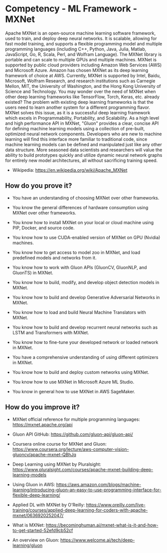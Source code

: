 # Competency - ML Framework - MXNet

Apache MXNet is an open-source machine learning software framework, used to train, and deploy deep neural networks. It is scalable, allowing for fast model training, and supports a flexible programming model and multiple programming languages (including C++, Python, Java, Julia, Matlab, JavaScript, Go, R, Scala, Perl, and Wolfram Language).
The MXNet library is portable and can scale to multiple GPUs and multiple machines. MXNet is supported by public cloud providers including Amazon Web Services (AWS) and Microsoft Azure. Amazon has chosen MXNet as its deep learning framework of choice at AWS. Currently, MXNet is supported by Intel, Baidu, Microsoft, Wolfram Research, and research institutions such as Carnegie Mellon, MIT, the University of Washington, and the Hong Kong University of Science and Technology.
You may wonder over the need of MXNet when other deep learning frameworks like TensorFlow, Torch, Keras, etc. already existed? The problem with existing deep learning frameworks is that the users need to learn another system for a different programming flavor. MXNet solves this issue, as it is a successful deep learning framework which excels in Programmability, Portability, and Scalability.
As a high level and high performance API in MXNet, "Gluon" provides a clear, concise API for defining machine learning models using a collection of pre-built, optimized neural network components. Developers who are new to machine learning will find this interface more familiar to traditional code, since machine learning models can be defined and manipulated just like any other data structure. More seasoned data scientists and researchers will value the ability to build prototypes quickly and utilize dynamic neural network graphs for entirely new model architectures, all without sacrificing training speed.

- Wikipedia: https://en.wikipedia.org/wiki/Apache_MXNet

## How do you prove it?

- You have an understanding of choosing MXNet over other frameworks.

- You know the general differences of hardware consumption using MXNet over other frameworks.

- You know how to install MXNet on your local or cloud machine using PIP, Docker, and source code.

- You know how to use CUDA-enabled version of MXNet on GPU (Nvidia) machines.

- You know how to get access to model zoo in MXNet, and load predefined models and networks from it.

- You know how to work with Gluon APIs (GluonCV, GluonNLP, and GluonTS) in MXNet.

- You know how to build, modify, and develop object detection models in MXNet.

- You know how to build and develop Generative Adversarial Networks in MXNet.

- You know how to load and build Neural Machine Translators with MXNet.

- You know how to build and develop recurrent neural networks such as LSTM and Transformers with MXNet.

- You know how to fine-tune your developed network or loaded network in MXNet.

- You have a comprehensive understanding of using different optimizers in MXNet.

- You know how to build and deploy custom networks using MXNet.

- You know how to use MXNet in Microsoft Azure ML Studio.

- You know in general how to use MXNet in AWS SageMaker.

## How do you improve it?

- MXNet official reference for multiple programming languages: https://mxnet.apache.org/api

- Gluon API GitHub: https://github.com/gluon-api/gluon-api/

- Coursera online course for MXNet and Gluon: https://www.coursera.org/lecture/aws-computer-vision-gluoncv/apache-mxnet-QBhJq

- Deep Learning using MXNet by Pluralsight: https://www.pluralsight.com/courses/apache-mxnet-building-deep-learning-models

- Using Gluon in AWS: https://aws.amazon.com/blogs/machine-learning/introducing-gluon-an-easy-to-use-programming-interface-for-flexible-deep-learning/

- Applied DL with MXNet by O'Reilly: https://www.oreilly.com/live-training/courses/applied-deep-learning-for-coders-with-apache-mxnet/0636920252047/

- What is MXNet: https://becominghuman.ai/mxnet-what-is-it-and-how-to-get-started-52efd9cb52cf

- An overview on Gluon: https://www.welcome.ai/tech/deep-learning/gluon
